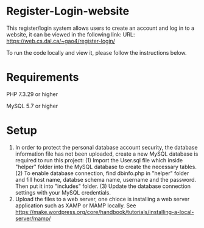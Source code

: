 # Register-Login-website

This register/login system allows users to create an account and log in to a website, it can be viewed in the following link:
URL: https://web.cs.dal.ca/~gao4/register-login/

To run the code locally and view it, please follow the instructions below.

# Requirements
PHP 7.3.29 or higher

MySQL 5.7 or higher

# Setup
1. In order to protect the personal database account security, the database information file has not been uploaded, create a new MySQL database is required to run this project:
   (1) Import the User.sql file which inside "helper" folder into the MySQL database to create the necessary tables.
   (2) To enable database connection, find dbinfo.php in "helper" folder and fill host name, databse schema name, username and the password. Then put it into "includes" folder.
   (3) Update the database connection settings with your MySQL credentials.
2. Upload the files to a web server, one chioce is installing a web server application such as XAMP or MAMP locally. See https://make.wordpress.org/core/handbook/tutorials/installing-a-local-server/mamp/
